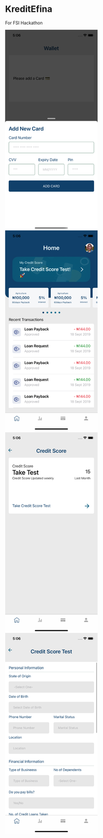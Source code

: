 # KreditEfina
For FSI Hackathon 

<img align='left' src="https://github.com/1Soyebo/KreditEfina/blob/master/images/addcardview.png" width="300"/>
<img src="https://github.com/1Soyebo/KreditEfina/blob/master/images/borrowermainpage.png" width="300"/>


<img align='left' src="https://github.com/1Soyebo/KreditEfina/blob/master/images/creditscorepage.png" width="300"/>
<img src="https://github.com/1Soyebo/KreditEfina/blob/master/images/creditscoretest.png" width="300"/>

